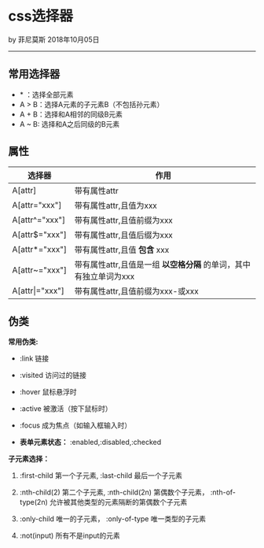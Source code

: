 

# css选择器

by 菲尼莫斯  2018年10月05日

---

## 常用选择器

* \* ：选择全部元素
* A > B：选择A元素的子元素B（不包括孙元素）
* A + B：选择和A相邻的同级B元素
* A ~ B: 选择和A之后同级的B元素

## 属性

|选择器 |作用 |
|-----|-----|
|A[attr]| 带有属性attr|
|A[attr="xxx"]| 带有属性attr,且值为xxx|
|A[attr^="xxx"]| 带有属性attr,且值前缀为xxx|
|A[attr$="xxx"]| 带有属性attr,且值后缀为xxx|
|A[attr*="xxx"]| 带有属性attr,且值 **包含** xxx|
|A[attr~="xxx"]| 带有属性attr,且值是一组 **以空格分隔** 的单词，其中有独立单词为xxx|
|A[attr\|="xxx"]| 带有属性attr,且值前缀为xxx-或xxx|

## 伪类

 **常用伪类:**

 * :link 链接

 * :visited 访问过的链接

 * :hover 鼠标悬浮时

 * :active 被激活（按下鼠标时）

 * :focus 成为焦点（如输入框输入时）

 * **表单元素状态：** :enabled,:disabled,:checked

**子元素选择：**

 1. :first-child 第一个子元素, :last-child 最后一个子元素

 2. :nth-child(2) 第二个子元素, :nth-child(2n) 第偶数个子元素， :nth-of-type(2n) 允许被其他类型的元素隔断的第偶数个子元素

 3. :only-child 唯一的子元素， :only-of-type 唯一类型的子元素

 4. :not(input) 所有不是input的元素




